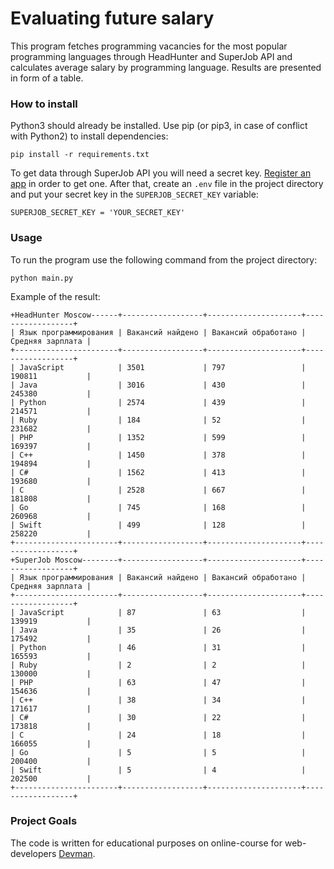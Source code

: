 # Evaluating future salary

This program fetches programming vacancies for the most popular programming languages through HeadHunter and SuperJob API and calculates average salary by programming language. Results are presented in form of a table.

### How to install

Python3 should already be installed. Use pip (or pip3, in case of conflict with Python2) to install dependencies:
```
pip install -r requirements.txt
```
To get data through SuperJob API you will need a secret key. [Register an app](https://api.superjob.ru/register) in order to get one. After that, create an `.env` file in the project directory and put your secret key in the `SUPERJOB_SECRET_KEY` variable:
```
SUPERJOB_SECRET_KEY = 'YOUR_SECRET_KEY'
```

### Usage

To run the program use the following command from the project directory:
```
python main.py
```
Example of the result:
```
+HeadHunter Moscow------+------------------+---------------------+------------------+
| Язык программирования | Вакансий найдено | Вакансий обработано | Средняя зарплата |
+-----------------------+------------------+---------------------+------------------+
| JavaScript            | 3501             | 797                 | 190811           |
| Java                  | 3016             | 430                 | 245380           |
| Python                | 2574             | 439                 | 214571           |
| Ruby                  | 184              | 52                  | 231682           |
| PHP                   | 1352             | 599                 | 169397           |
| C++                   | 1450             | 378                 | 194894           |
| C#                    | 1562             | 413                 | 193680           |
| C                     | 2528             | 667                 | 181808           |
| Go                    | 745              | 168                 | 260968           |
| Swift                 | 499              | 128                 | 258220           |
+-----------------------+------------------+---------------------+------------------+
+SuperJob Moscow--------+------------------+---------------------+------------------+
| Язык программирования | Вакансий найдено | Вакансий обработано | Средняя зарплата |
+-----------------------+------------------+---------------------+------------------+
| JavaScript            | 87               | 63                  | 139919           |
| Java                  | 35               | 26                  | 175492           |
| Python                | 46               | 31                  | 165593           |
| Ruby                  | 2                | 2                   | 130000           |
| PHP                   | 63               | 47                  | 154636           |
| C++                   | 38               | 34                  | 171617           |
| C#                    | 30               | 22                  | 173818           |
| C                     | 24               | 18                  | 166055           |
| Go                    | 5                | 5                   | 200400           |
| Swift                 | 5                | 4                   | 202500           |
+-----------------------+------------------+---------------------+------------------+
```

### Project Goals

The code is written for educational purposes on online-course for web-developers [Devman](https://dvmn.org).
